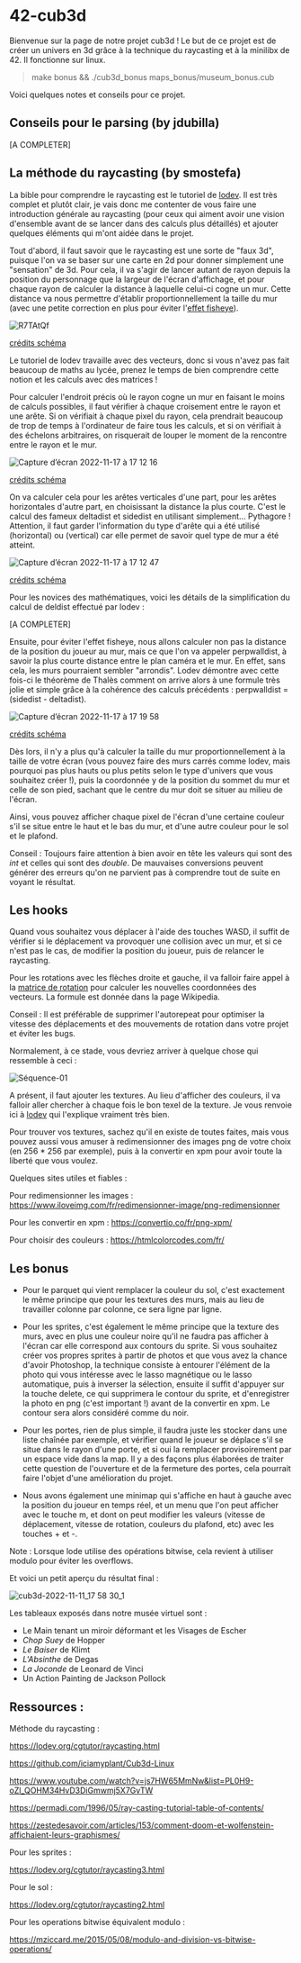 # 42-cub3d

Bienvenue sur la page de notre projet cub3d ! Le but de ce projet est de créer un univers en 3d grâce à la technique du raycasting et à la minilibx de 42. Il fonctionne sur linux.

> make bonus && ./cub3d_bonus maps_bonus/museum_bonus.cub

Voici quelques notes et conseils pour ce projet.

## Conseils pour le parsing (by jdubilla)

[A COMPLETER]

## La méthode du raycasting (by smostefa)

La bible pour comprendre le raycasting est le tutoriel de [lodev](https://lodev.org/cgtutor/raycasting.html). Il est très complet et plutôt clair, je vais donc me contenter de vous faire une introduction générale au raycasting (pour ceux qui aiment avoir une vision d'ensemble avant de se lancer dans des calculs plus détaillés) et ajouter quelques éléments qui m'ont aidée dans le projet.

Tout d'abord, il faut savoir que le raycasting est une sorte de "faux 3d", puisque l'on va se baser sur une carte en 2d pour donner simplement une "sensation" de 3d. Pour cela, il va s'agir de lancer autant de rayon depuis la position du personnage que la largeur de l'écran d'affichage, et pour chaque rayon de calculer la distance à laquelle celui-ci cogne un mur. Cette distance va nous permettre d'établir proportionnellement la taille du mur (avec une petite correction en plus pour éviter l'[effet fisheye](https://fr.wikipedia.org/wiki/Objectif_fisheye)).

![R7TAtQf](https://user-images.githubusercontent.com/96736158/202495984-479fc463-2a16-40cf-953d-f31c3d5b365e.png)

[crédits schéma](https://tiplanet.org/forum/viewtopic.php?t=15033)

Le tutoriel de lodev travaille avec des vecteurs, donc si vous n'avez pas fait beaucoup de maths au lycée, prenez le temps de bien comprendre cette notion et les calculs avec des matrices !

Pour calculer l'endroit précis où le rayon cogne un mur en faisant le moins de calculs possibles, il faut vérifier à chaque croisement entre le rayon et une arête. Si on vérifiait à chaque pixel du rayon, cela prendrait beaucoup de trop de temps à l'ordinateur de faire tous les calculs, et si on vérifiait à des échelons arbitraires, on risquerait de louper le moment de la rencontre entre le rayon et le mur.

![Capture d’écran 2022-11-17 à 17 12 16](https://user-images.githubusercontent.com/96736158/202498559-fa4d2c8a-4536-4b66-a933-31a923744ae6.png)

[crédits schéma](https://lodev.org/cgtutor/raycasting.html)

On va calculer cela pour les arêtes verticales d'une part, pour les arêtes horizontales d'autre part, en choisissant la distance la plus courte. C'est le calcul des fameux deltadist et sidedist en utilisant simplement... Pythagore ! Attention, il faut garder l'information du type d'arête qui a été utilisé (horizontal) ou (vertical) car elle permet de savoir quel type de mur a été atteint.

![Capture d’écran 2022-11-17 à 17 12 47](https://user-images.githubusercontent.com/96736158/202498683-4eb5d0cf-7c78-4025-a011-1fa0e73f54ec.png)

[crédits schéma](https://lodev.org/cgtutor/raycasting.html)

Pour les novices des mathématiques, voici les détails de la simplification du calcul de deldist effectué par lodev :

[A COMPLETER]

Ensuite, pour éviter l'effet fisheye, nous allons calculer non pas la distance de la position du joueur au mur, mais ce que l'on va appeler perpwalldist, à savoir la plus courte distance entre le plan caméra et le mur. En effet, sans cela, les murs pourraient sembler "arrondis". Lodev démontre avec cette fois-ci le théorème de Thalès comment on arrive alors à une formule très jolie et simple grâce à la cohérence des calculs précédents : perpwalldist = (sidedist - deltadist).

![Capture d’écran 2022-11-17 à 17 19 58](https://user-images.githubusercontent.com/96736158/202500275-f76c4927-c0de-48a4-aa71-9275c3af14a3.png)

[crédits schéma](https://lodev.org/cgtutor/raycasting.html)

Dès lors, il n'y a plus qu'à calculer la taille du mur proportionnellement à la taille de votre écran (vous pouvez faire des murs carrés comme lodev, mais pourquoi pas plus hauts ou plus petits selon le type d'univers que vous souhaitez créer !), puis la coordonnée y de la position du sommet du mur et celle de son pied, sachant que le centre du mur doit se situer au milieu de l'écran.

Ainsi, vous pouvez afficher chaque pixel de l'écran d'une certaine couleur s'il se situe entre le haut et le bas du mur, et d'une autre couleur pour le sol et le plafond.

Conseil : Toujours faire attention à bien avoir en tête les valeurs qui sont des _int_ et celles qui sont des _double_. De mauvaises conversions peuvent générer des erreurs qu'on ne parvient pas à comprendre tout de suite en voyant le résultat.

## Les hooks

Quand vous souhaitez vous déplacer à l'aide des touches WASD, il suffit de vérifier si le déplacement va provoquer une collision avec un mur, et si ce n'est pas le cas, de modifier la position du joueur, puis de relancer le raycasting.

Pour les rotations avec les flèches droite et gauche, il va falloir faire appel à la [matrice de rotation](https://en.wikipedia.org/wiki/Rotation_matrix) pour calculer les nouvelles coordonnées des vecteurs. La formule est donnée dans la page Wikipedia.

Conseil : Il est préférable de supprimer l'autorepeat pour optimiser la vitesse des déplacements et des mouvements de rotation dans votre projet et éviter les bugs.

Normalement, à ce stade, vous devriez arriver à quelque chose qui ressemble à ceci :

![Séquence-01](https://user-images.githubusercontent.com/96736158/202499382-357241a1-e3f6-4e46-add4-3a0cb0f2bb59.gif)

A présent, il faut ajouter les textures. Au lieu d'afficher des couleurs, il va falloir aller chercher à chaque fois le bon texel de la texture. Je vous renvoie ici à [lodev](https://lodev.org/cgtutor/raycasting.html#Wolfenstein_3D_Textures_) qui l'explique vraiment très bien.

Pour trouver vos textures, sachez qu'il en existe de toutes faites, mais vous pouvez aussi vous amuser à redimensionner des images png de votre choix (en 256 * 256 par exemple), puis à la convertir en xpm pour avoir toute la liberté que vous voulez.

Quelques sites utiles et fiables :

Pour redimensionner les images : https://www.iloveimg.com/fr/redimensionner-image/png-redimensionner

Pour les convertir en xpm : https://convertio.co/fr/png-xpm/

Pour choisir des couleurs : https://htmlcolorcodes.com/fr/

## Les bonus

* Pour le parquet qui vient remplacer la couleur du sol, c'est exactement le même principe que pour les textures des murs, mais au lieu de travailler colonne par colonne, ce sera ligne par ligne.

* Pour les sprites, c'est également le même principe que la texture des murs, avec en plus une couleur noire qu'il ne faudra pas afficher à l'écran car elle correspond aux contours du sprite. Si vous souhaitez créer vos propres sprites à partir de photos et que vous avez la chance d'avoir Photoshop, la technique consiste à entourer l'élément de la photo qui vous intéresse avec le lasso magnétique ou le lasso automatique, puis à inverser la sélection, ensuite il suffit d'appuyer sur la touche delete, ce qui supprimera le contour du sprite, et d'enregistrer la photo en png (c'est important !) avant de la convertir en xpm. Le contour sera alors considéré comme du noir.

* Pour les portes, rien de plus simple, il faudra juste les stocker dans une liste chaînée par exemple, et vérifier quand le joueur se déplace s'il se situe dans le rayon d'une porte, et si oui la remplacer provisoirement par un espace vide dans la map. Il y a des façons plus élaborées de traiter cette question de l'ouverture et de la fermeture des portes, cela pourrait faire l'objet d'une amélioration du projet.

* Nous avons également une minimap qui s'affiche en haut à gauche avec la position du joueur en temps réel, et un menu que l'on peut afficher avec le touche m, et dont on peut modifier les valeurs (vitesse de déplacement, vitesse de rotation, couleurs du plafond, etc) avec les touches + et -.

Note : Lorsque lode utilise des opérations bitwise, cela revient à utiliser modulo pour éviter les overflows.

Et voici un petit aperçu du résultat final :

![cub3d-2022-11-11_17 58 30_1](https://user-images.githubusercontent.com/96736158/202507280-bf591c8a-0e63-4b73-b1ea-34db635da098.gif)

Les tableaux exposés dans notre musée virtuel sont :
- Le Main tenant un miroir déformant et les Visages de Escher
- _Chop Suey_ de Hopper
- _Le Baiser_ de Klimt
- _L'Absinthe_ de Degas
- _La Joconde_ de Leonard de Vinci
- Un Action Painting de Jackson Pollock

## Ressources : 

Méthode du raycasting :

https://lodev.org/cgtutor/raycasting.html

https://github.com/iciamyplant/Cub3d-Linux

https://www.youtube.com/watch?v=js7HW65MmNw&list=PL0H9-oZl_QOHM34HvD3DiGmwmj5X7GvTW

https://permadi.com/1996/05/ray-casting-tutorial-table-of-contents/

https://zestedesavoir.com/articles/153/comment-doom-et-wolfenstein-affichaient-leurs-graphismes/

Pour les sprites :

https://lodev.org/cgtutor/raycasting3.html

Pour le sol :

https://lodev.org/cgtutor/raycasting2.html

Pour les operations bitwise équivalent modulo :

https://mziccard.me/2015/05/08/modulo-and-division-vs-bitwise-operations/

